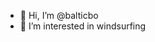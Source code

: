 - 👋 Hi, I’m @balticbo
- 👀 I’m interested in windsurfing

<!---
balticbo/balticbo is a ✨ special ✨ repository because its `README.md` (this file) appears on your GitHub profile.
You can click the Preview link to take a look at your changes.
--->
